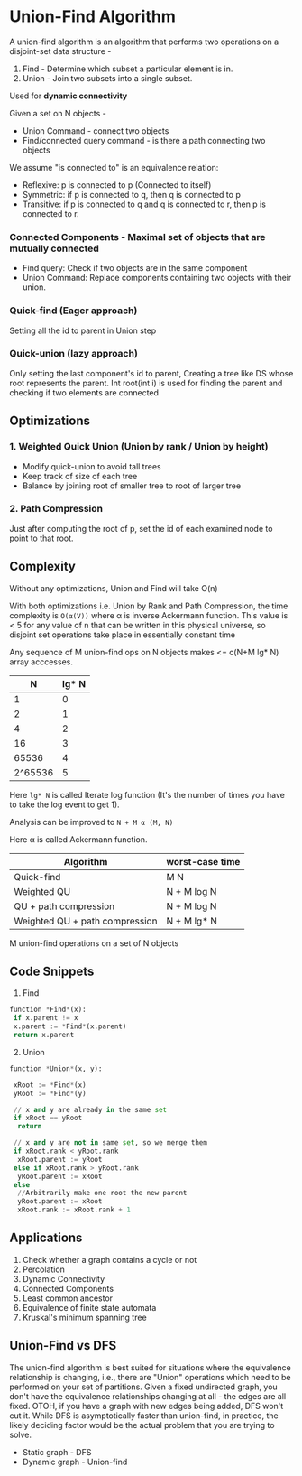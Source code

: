 # Union-Find Algorithm

A union-find algorithm is an algorithm that performs two operations on a disjoint-set data structure -

1. Find - Determine which subset a particular element is in.
2. Union - Join two subsets into a single subset.

Used for **dynamic connectivity**

Given a set on N objects -

- Union Command - connect two objects
- Find/connected query command - is there a path connecting two objects

We assume "is connected to" is an equivalence relation:

- Reflexive: p is connected to p (Connected to itself)
- Symmetric: if p is connected to q, then q is connected to p
- Transitive: if p is connected to q and q is connected to r, then p is connected to r.

### Connected Components - Maximal set of objects that are mutually connected

- Find query: Check if two objects are in the same component
- Union Command: Replace components containing two objects with their union.

### Quick-find (Eager approach)

Setting all the id to parent in Union step

### Quick-union (lazy approach)

Only setting the last component's id to parent, Creating a tree like DS whose root represents the parent. Int root(int i) is used for finding the parent and checking if two elements are connected

## Optimizations

### 1. Weighted Quick Union (Union by rank / Union by height)

- Modify quick-union to avoid tall trees
- Keep track of size of each tree
- Balance by joining root of smaller tree to root of larger tree

### 2. Path Compression

Just after computing the root of p, set the id of each examined node to point to that root.

## Complexity

Without any optimizations, Union and Find will take O(n)

With both optimizations i.e. Union by Rank and Path Compression, the time complexity is `O(α(V))` where α is inverse Ackermann function. This value is < 5 for any value of n that can be written in this physical universe, so disjoint set operations take place in essentially constant time

Any sequence of M union-find ops on N objects makes <= c(N+M lg* N) array acccesses.

| N        | lg* N |
|----------|--------|
| 1        | 0      |
| 2        | 1      |
| 4        | 2      |
| 16       | 3      |
| 65536    | 4      |
| 2^65536 | 5      |

Here `lg* N` is called Iterate log function (It's the number of times you have to take the log event to get 1).

Analysis can be improved to `N + M α (M, N)`

Here α is called Ackermann function.

| Algorithm                      | worst-case time |
|--------------------------------|-----------------|
| Quick-find                     | M N             |
| Weighted QU                    | N + M log N     |
| QU + path compression          | N + M log N     |
| Weighted QU + path compression | N + M lg* N    |

M union-find operations on a set of N objects

## Code Snippets

1. Find

```python
function *Find*(x):
 if x.parent != x
 x.parent := *Find*(x.parent)
 return x.parent
```

2. Union

```python
function *Union*(x, y):

 xRoot := *Find*(x)
 yRoot := *Find*(y)

 // x and y are already in the same set
 if xRoot == yRoot
  return

 // x and y are not in same set, so we merge them
 if xRoot.rank < yRoot.rank
  xRoot.parent := yRoot
 else if xRoot.rank > yRoot.rank
  yRoot.parent := xRoot
 else
  //Arbitrarily make one root the new parent
  yRoot.parent := xRoot
  xRoot.rank := xRoot.rank + 1
```

## Applications

1. Check whether a graph contains a cycle or not
2. Percolation
3. Dynamic Connectivity
4. Connected Components
5. Least common ancestor
6. Equivalence of finite state automata
7. Kruskal's minimum spanning tree

## Union-Find vs DFS

The union-find algorithm is best suited for situations where the equivalence relationship is changing, i.e., there are "Union" operations which need to be performed on your set of partitions. Given a fixed undirected graph, you don't have the equivalence relationships changing at all - the edges are all fixed. OTOH, if you have a graph with new edges being added, DFS won't cut it. While DFS is asymptotically faster than union-find, in practice, the likely deciding factor would be the actual problem that you are trying to solve.

- Static graph - DFS
- Dynamic graph - Union-find
